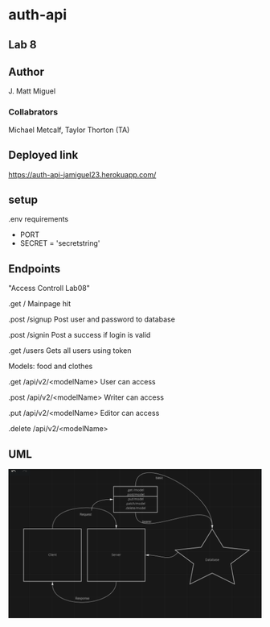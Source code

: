 # auth-api

## Lab 8

## Author
J. Matt Miguel

### Collabrators
Michael Metcalf, Taylor Thorton (TA)

## Deployed link

https://auth-api-jamiguel23.herokuapp.com/

## setup

.env requirements

  - PORT
  - SECRET = 'secretstring'


## Endpoints

"Access Controll Lab08"

.get /
Mainpage hit

.post /signup
Post user and password to database

.post /signin
Post a success if login is valid

.get /users
Gets all users using token

Models: food and clothes

.get /api/v2/<modelName\>
User can access

.post /api/v2/<modelName\>
Writer can access

.put /api/v2/<modelName\>
Editor can access

.delete /api/v2/<modelName\>


## UML

![uml](lab8UML.PNG)

